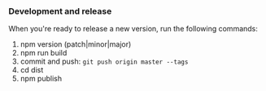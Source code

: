 ### Development and release

When you're ready to release a new version, run the following commands:

1.  npm version (patch|minor|major)
2.  npm run build
3.  commit and push: `git push origin master --tags`
4.  cd dist
5.  npm publish
